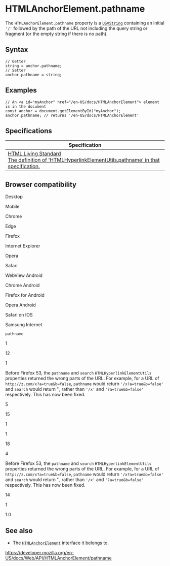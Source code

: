 HTMLAnchorElement.pathname
==========================

The `HTMLAnchorElement.pathname` property is a [`USVString`](../usvstring) containing an initial `'/'` followed by the path of the URL not including the query string or fragment (or the empty string if there is no path).

Syntax
------

    // Getter
    string = anchor.pathname;
    // Setter
    anchor.pathname = string;

Examples
--------

    // An <a id="myAnchor" href="/en-US/docs/HTMLAnchorElement"> element is in the document
    const anchor = document.getElementById("myAnchor");
    anchor.pathname; // returns '/en-US/docs/HTMLAnchorElement'

Specifications
--------------

<table><thead><tr class="header"><th>Specification</th></tr></thead><tbody><tr class="odd"><td><a href="https://html.spec.whatwg.org/multipage/#dom-hyperlink-pathname">HTML Living Standard<br />
<span class="small">The definition of 'HTMLHyperlinkElementUtils.pathname' in that specification.</span></a></td></tr></tbody></table>

Browser compatibility
---------------------

Desktop

Mobile

Chrome

Edge

Firefox

Internet Explorer

Opera

Safari

WebView Android

Chrome Android

Firefox for Android

Opera Android

Safari on IOS

Samsung Internet

`pathname`

1

12

1

Before Firefox 53, the `pathname` and `search` `HTMLHyperlinkElementUtils` properties returned the wrong parts of the URL. For example, for a URL of `http://z.com/x?a=true&b=false`, `pathname` would return `'/x?a=true&b=false'` and `search` would return '', rather than `'/x'` and `'?a=true&b=false'` respectively. This has now been fixed.

5

15

1

1

18

4

Before Firefox 53, the `pathname` and `search` `HTMLHyperlinkElementUtils` properties returned the wrong parts of the URL. For example, for a URL of `http://z.com/x?a=true&b=false`, `pathname` would return `'/x?a=true&b=false'` and `search` would return '', rather than `'/x'` and `'?a=true&b=false'` respectively. This has now been fixed.

14

1

1.0

See also
--------

-   The [`HTMLAnchorElement`](../htmlanchorelement) interface it belongs to.

<a href="https://developer.mozilla.org/en-US/docs/Web/API/HTMLAnchorElement/pathname" class="_attribution-link">https://developer.mozilla.org/en-US/docs/Web/API/HTMLAnchorElement/pathname</a>
